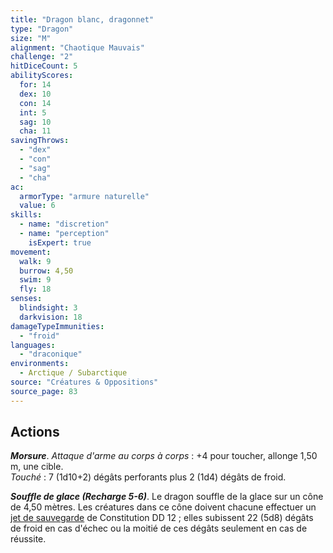 ```yaml
---
title: "Dragon blanc, dragonnet"
type: "Dragon"
size: "M"
alignment: "Chaotique Mauvais"
challenge: "2"
hitDiceCount: 5
abilityScores:
  for: 14
  dex: 10
  con: 14
  int: 5
  sag: 10
  cha: 11
savingThrows:
  - "dex"
  - "con"
  - "sag"
  - "cha"
ac:
  armorType: "armure naturelle"
  value: 6
skills:
  - name: "discretion"
  - name: "perception"
    isExpert: true
movement:
  walk: 9
  burrow: 4,50
  swim: 9
  fly: 18
senses:
  blindsight: 3
  darkvision: 18
damageTypeImmunities:
  - "froid"
languages:
  - "draconique"
environments:
  - Arctique / Subarctique
source: "Créatures & Oppositions"
source_page: 83
---
```

## Actions
_**Morsure**_. _Attaque d'arme au corps à corps_ : +4 pour toucher, allonge 1,50 m, une cible.  
_Touché_ : 7 (1d10+2) dégâts perforants plus 2 (1d4) dégâts de froid.

_**Souffle de glace (Recharge 5-6)**_. Le dragon souffle de la glace sur un cône de 4,50 mètres. Les créatures dans ce cône doivent chacune effectuer un [jet de sauvegarde](/utiliser-les-caracteristiques/#jets-de-sauvegarde) de Constitution DD 12 ; elles subissent 22 (5d8) dégâts de froid en cas d'échec ou la moitié de ces dégâts seulement en cas de réussite.
